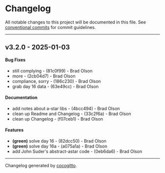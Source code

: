 # Changelog
All notable changes to this project will be documented in this file. See [conventional commits](https://www.conventionalcommits.org/) for commit guidelines.

- - -
## v3.2.0 - 2025-01-03
#### Bug Fixes
- still complying - (81c0f99) - Brad Olson
- more - (2cb04d7) - Brad Olson
- compliance, sorry - (186c230) - Brad Olson
- grab day 16 data - (63e49cc) - Brad Olson
#### Documentation
- add notes about a-star libs - (4bcc494) - Brad Olson
- clean up Readme and Changelog - (33c2f6a) - Brad Olson
- clean up Changelog - (f07ceb1) - Brad Olson
#### Features
- **(green)** solve day 16 - (82dcc50) - Brad Olson
- **(green)** solve day 16a - (a075a1a) - Brad Olson
- add John Suder's abstract-astar code - (0eb6da6) - Brad Olson

- - -

Changelog generated by [cocogitto](https://github.com/cocogitto/cocogitto).